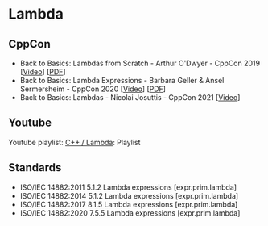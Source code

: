 # Lambda

## CppCon
- Back to Basics: Lambdas from Scratch - Arthur O'Dwyer - CppCon 2019
\[[Video](https://youtu.be/3jCOwajNch0)\]
\[[PDF](https://github.com/CppCon/CppCon2019/blob/master/Presentations/back_to_basics_lambdas_from_scratch/back_to_basics_lambdas_from_scratch__arthur_odwyer__cppcon_2019.pdf)\]
- Back to Basics: Lambda Expressions - Barbara Geller & Ansel Sermersheim - CppCon 2020
\[[Video](https://youtu.be/ZIPNFcw6V9o)\]
\[[PDF](https://github.com/CppCon/CppCon2020/blob/main/Presentations/back_to_basics_lambda_expressions/back_to_basics_lambda_expressions__barbara_geller__ansel_sermersheim__cppcon_2020.pdf)\]
- Back to Basics: Lambdas - Nicolai Josuttis - CppCon 2021
\[[Video](https://youtu.be/IgNUBw3vcO4)\]

## Youtube
Youtube playlist: [C++ / Lambda](https://www.youtube.com/playlist?list=PLgMzFcLO6jyBG7attcB7aOzVz8Gg8UK-O&jct=SZlu26aa05X8gosinmNTiQV99bkC1Q): Playlist

## Standards
- ISO/IEC 14882:2011 5.1.2 Lambda expressions \[expr.prim.lambda\]
- ISO/IEC 14882:2014 5.1.2 Lambda expressions \[expr.prim.lambda\]
- ISO/IEC 14882:2017 8.1.5 Lambda expressions \[expr.prim.lambda\]
- ISO/IEC 14882:2020 7.5.5 Lambda expressions \[expr.prim.lambda\]
